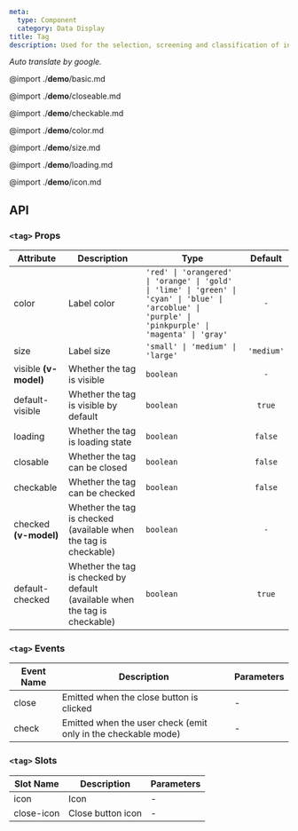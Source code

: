 ```yaml
meta:
  type: Component
  category: Data Display
title: Tag
description: Used for the selection, screening and classification of information. Users use tags for information feedback and interactive operations.
```

*Auto translate by google.*

@import ./__demo__/basic.md

@import ./__demo__/closeable.md

@import ./__demo__/checkable.md

@import ./__demo__/color.md

@import ./__demo__/size.md

@import ./__demo__/loading.md

@import ./__demo__/icon.md

## API


### `<tag>` Props

|Attribute|Description|Type|Default|
|---|---|---|:---:|
|color|Label color|`'red' \| 'orangered' \| 'orange' \| 'gold' \| 'lime' \| 'green' \| 'cyan' \| 'blue' \| 'arcoblue' \| 'purple' \| 'pinkpurple' \| 'magenta' \| 'gray'`|`-`|
|size|Label size|`'small' \| 'medium' \| 'large'`|`'medium'`|
|visible **(v-model)**|Whether the tag is visible|`boolean`|`-`|
|default-visible|Whether the tag is visible by default|`boolean`|`true`|
|loading|Whether the tag is loading state|`boolean`|`false`|
|closable|Whether the tag can be closed|`boolean`|`false`|
|checkable|Whether the tag can be checked|`boolean`|`false`|
|checked **(v-model)**|Whether the tag is checked (available when the tag is checkable)|`boolean`|`-`|
|default-checked|Whether the tag is checked by default (available when the tag is checkable)|`boolean`|`true`|
### `<tag>` Events

|Event Name|Description|Parameters|
|---|---|---|
|close|Emitted when the close button is clicked|-|
|check|Emitted when the user check (emit only in the checkable mode)|-|
### `<tag>` Slots

|Slot Name|Description|Parameters|
|---|---|---|
|icon|Icon|-|
|close-icon|Close button icon|-|


